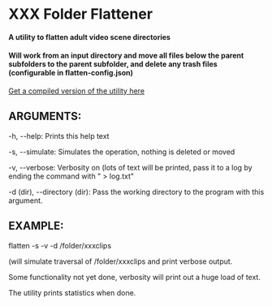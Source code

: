 # XXX Folder Flattener

#### A utility to flatten adult video scene directories

#### Will work from an input directory and move all files below the parent subfolders to the parent subfolder, and delete any trash files (configurable in flatten-config.json)

[Get a compiled version of the utility here](https://github.com/cooperdk/XXX-Folder-Flattener/releases)

## ARGUMENTS:


-h, --help: Prints this help text

-s, --simulate: Simulates the operation, nothing is deleted or moved

-v, --verbose: Verbosity on (lots of text will be printed, pass it to a log by ending the command with " > log.txt"

-d (dir), --directory (dir): Pass the working directory to the program with this argument.
  
## EXAMPLE:


flatten -s -v -d /folder/xxxclips

(will simulate traversal of /folder/xxxclips and print verbose output.


Some functionality not yet done, verbosity will print out a huge load of text.

The utility prints statistics when done.
